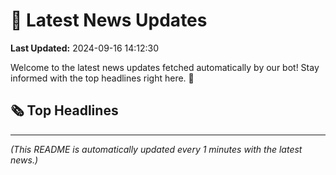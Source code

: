 # 📰 Latest News Updates
**Last Updated:** 2024-09-16 14:12:30

Welcome to the latest news updates fetched automatically by our bot! Stay informed with the top headlines right here. 🚀

## 🗞️ Top Headlines

---
*(This README is automatically updated every 1 minutes with the latest news.)*
